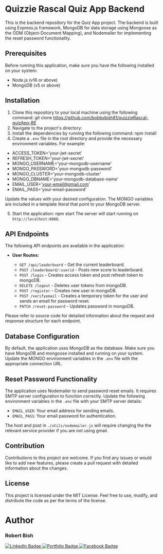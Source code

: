 # Quizzie Rascal Quiz App Backend

This is the backend repository for the Quiz App project. The backend is built using Express.js framework, MongoDB for data storage using Mongoose as the ODM (Object-Document Mapping), and Nodemailer for implementing the reset password functionality.

## Prerequisites

Before running this application, make sure you have the following installed on your system:

- Node.js (v16 or above)
- MongoDB (v5 or above)

## Installation

1. Clone this repository to your local machine using the following command: git clone https://github.com/bobbybish81/quizzieRascal-quizApp-BE
2. Navigate to the project's directory:
3. Install the dependencies by running the following command: npm install
4. Create a `.env` file in the root directory and provide the necessary environment variables. For example:

  - ACCESS_TOKEN='your-jwt-secret'
  - REFRESH_TOKEN='your-jwt-secret'
  - MONGO_USERNAME='your-mongodb-username'
  - MONGO_PASSWORD='your-mongodb-password'
  - MONGO_CLUSTER='your-mongodb-cluster'
  - MONGO_DBNAME='your-mongodb-database-name'
  - EMAIL_USER='your-email@gmail.com'
  - EMAIL_PASS='your-email-password'

   Update the values with your desired configuration. The MONGO variables are included in a template literal that point to your MongoDB server.

5. Start the application: npm start
   The server will start running on `http://localhost:8080`.

## API Endpoints

The following API endpoints are available in the application:

- **User Routes:**

  - `GET /api/leaderboard` - Get the current leaderboard.
  - `POST /leaderboard/:userid` - Posts new score to leaderboard.
  - `POST /login` - Creates access token and post refresh token to mongoDB.
  - `DELETE /logout` - Deletes user tokens from mongoDB.
  - `POST /register` - Creates new user in mongoDB.
  - `POST /verifyemail` - Creates a temporary token for the user and sends an email for password reset.
  - `PATCH /reset-password` - Updates password in mongoDB.

Please refer to source code for detailed information about the request and response structure for each endpoint.

## Database Configuration

By default, the application uses MongoDB as the database. Make sure you have MongoDB and mongoose installed and running on your system. Update the MONGO environment variables in the `.env` file with the appropriate connection URL.

## Reset Password Functionality

The application uses Nodemailer to send password reset emails. It requires SMTP server configuration to function correctly. Update the following environment variables in the `.env` file with your SMTP server details:

- `EMAIL_USER`: Your email address for sending emails.
- `EMAIL_PASS`: Your email password for authentication.

The host and post in `./utils/nodemailer.js` will require changing the the relevant service provider if you are not using gmail.

## Contribution

Contributions to this project are welcome. If you find any issues or would like to add new features, please create a pull request with detailed information about the changes.

## License

This project is licensed under the MIT License. Feel free to use, modify, and distribute the code as per the terms of the license.

# Author
<h3>Robert Bish</h3>

<a href='https://www.linkedin.com/in/robert-bish-1a6a8637'>
  <img src='https://img.shields.io/badge/LinkedIn-blue?style=for-the-badge&logo=linkedin&logoColor=white' alt='LinkedIn Badge'/>
</a>
<a href='https://robertbishwebdeveloper.com'>
  <img src='https://img.shields.io/badge/Portfolio-darkgreen?style=for-the-badge&logo=portfolio&logoColor=white' alt='Portfolio Badge'/>
</a>
<a href='https://www.facebook.com/robert.bish.9'>
  <img src='https://img.shields.io/badge/Facebook-darkblue?style=for-the-badge&logo=facebook&logoColor=white' alt='Facebook Badge'/>
</a>


